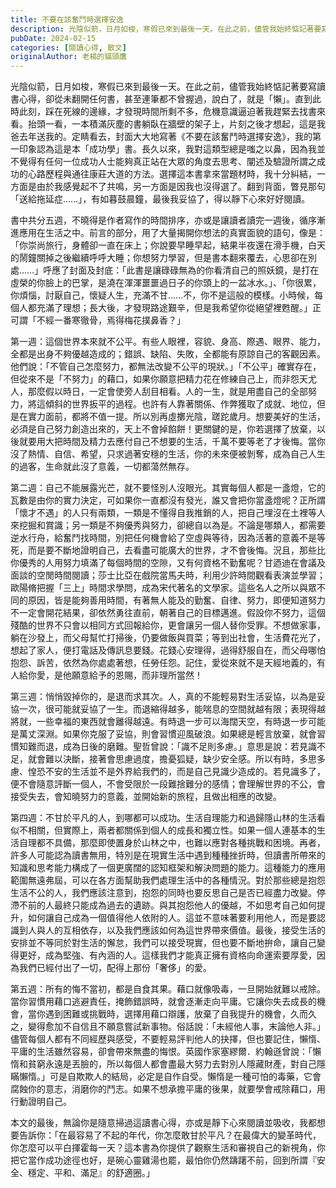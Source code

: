 ```yaml
---
title: 不要在該奮鬥時選擇安逸
description: 光陰似箭，日月如梭，寒假已來到最後一天。在此之前，儘管我始終惦記著要寫讀書心得，卻從未翻開任何書，甚至連筆都不曾握過，說白了，就是「懶」。直到此時此刻，踩在死線的邊緣，才發現時間所剩不多，危機意識逼迫……
pubDate: 2024-02-15
categories: [閱讀心得, 散文]
originalAuthor: 老楊的貓頭鷹
---
```


光陰似箭，日月如梭，寒假已來到最後一天。在此之前，儘管我始終惦記著要寫讀書心得，卻從未翻開任何書，甚至連筆都不曾握過，說白了，就是「懶」。直到此時此刻，踩在死線的邊緣，才發現時間所剩不多，危機意識逼迫著我趕緊去找書來看。抬頭一看，一本積滿灰塵的書躺臥在牆壁的架子上，片刻之後才想起，這是我爸去年送我的。定睛看去，封面大大地寫著《不要在該奮鬥時選擇安逸》，我的第一印象認為這是本「成功學」書。長久以來，我對這類型總是嗤之以鼻，因為我並不覺得有任何一位成功人士能夠真正站在大眾的角度去思考、闡述及驗證所謂之成功的心路歷程與通往康莊大道的方法。選擇這本書拿來當題材時，我十分糾結，一方面是由於我感覺起不了共鳴，另一方面是因我也沒得選了。翻到背面，瞥見那句「送給拖延症……」，有如暮鼓晨鐘，最後我妥協了，得以靜下心來好好閱讀。

書中共分五週，不曉得是作者寫作的時間排序，亦或是讓讀者讀完一週後，循序漸進應用在生活之中。前言的部分，用了大量揭開你想法的真實面貌的語句，像是：「你崇尚旅行，身體卻一直在床上；你說要早睡早起，結果半夜還在滑手機，白天的鬧鐘關掉之後繼續呼呼大睡；你想努力學習，但是書本翻來覆去，心思卻在別處……」呼應了封面及封底：「此書是讓碌碌無為的你看清自己的照妖鏡，是打在虛榮的你臉上的巴掌，是澆在渾渾噩噩過日子的你頭上的一盆冰水。」、「你很累，你煩惱，討厭自己，懷疑人生，充滿不甘……不，你不是這般的模樣。小時候，每個人都充滿了理想；長大後，才發現路途艱辛，但是我希望你從絕望裡甦醒。」正可謂「不經一番寒徹骨，焉得梅花撲鼻香？」

第一週：這個世界本來就不公平。有些人眼裡，容貌、身高、際遇、眼界、能力，全都是出身不夠優越造成的；錯誤、缺陷、失敗，全都能有原諒自己的客觀因素。他們說：「不管自己怎麼努力，都無法改變不公平的現狀。」「不公平」確實存在，但從來不是「不努力」的藉口，如果你願意把精力花在修練自己上，而非怨天尤人，那麼假以時日，一定會使旁人刮目相看。人的一生，就是用盡自己的全部努力，將這傾斜的世界扳平的過程。也許有人靠著關係、作弊獲取了成就、地位，但是在實力面前，都將不值一提。所以別再虛擲光陰，蹉跎歲月。想要美好的生活，必須是自己努力創造出來的，天上不會掉餡餅！更關鍵的是，你若選擇了放棄，以後就要用大把時間及精力去應付自己不想要的生活，千萬不要等老了才後悔。當你沒了熱情、自信、希望，只求過著安穩的生活，你的未來便被剝奪，成為自己人生的過客，生命就此沒了意義，一切都蕩然無存。

第二週：自己不能展露光芒，就不要怪別人沒眼光。其實每個人都是一盞燈，它的瓦數是由你的實力決定，可如果你一直都沒有發光，誰又會把你當盞燈呢？正所謂「懷才不遇」的人只有兩類，一類是不懂得自我推銷的人，把自己埋沒在土裡等人來挖掘和賞識；另一類是不夠優秀與努力，卻總自以為是。不論是哪類人，都需要逆水行舟，給奮鬥找時間，別把任何機會給了空虛與等待，因為活著的意義不是等死，而是要不斷地證明自己，去看盡可能廣大的世界，才不會後悔。況且，那些比你優秀的人用努力填滿了每個時間的空隙，又有何資格不勤奮呢？甘迺迪在會議及面談的空閒時間閱讀；莎士比亞在戲院當馬夫時，利用少許時間觀看表演並學習；歐陽脩把握「三上」時間求學問，成為宋代著名的文學家。這些名人之所以與眾不同的原因，皆是能夠善用時間，有著無人能及的勤奮、自律、努力，即便知道努力不一定會開花結果，卻依然勇往直前，朝著自己的目標邁進。假設你不努力，這個殘酷的世界不只會以相同方式回報給你，更會讓另一個人替你受罪。不想做家事，躺在沙發上，而父母幫忙打掃後，仍要做飯與買菜；等到出社會，生活費花光了，想起了家人，便打電話及傳訊息要錢。花錢心安理得，過得舒服自在，而父母哪怕抱怨、訴苦，依然為你處處著想，任勞任怨。記住，愛從來就不是天經地義的，有人給你愛，是他願意給予的恩賜，而非理所當然！

第三週：悄悄毀掉你的，是退而求其次。人，真的不能輕易對生活妥協，以為是妥協一次，很可能就妥協了一生。而退縮得越多，能喘息的空間就越有限；表現得越將就，一些幸福的東西就會離得越遠。有時退一步可以海闊天空，有時退一步可能是萬丈深淵。如果你克服了妥協，則會習慣迎風破浪。如果總是輕言放棄，就會習慣知難而退，成為日後的磨難。聖哲曾說：「識不足則多慮。」意思是說：若見識不足，就會難以決斷，接著會思慮過度，擔憂狐疑，缺少安全感。所以有時，多思多慮、惶恐不安的生活並不是外界給我們的，而是自己見識少造成的。若見識多了，便不會隨意評斷一個人，不會受限於一段難捨難分的感情；會理解世界的不公，會接受失去，會知曉努力的意義，並開始新的旅程，且做出相應的改變。

第四週：不甘於平凡的人，到哪都可以成功。生活自理能力和過歸隱山林的生活看似不相關，但實際上，兩者都關係到個人的成長和獨立性。如果一個人連基本的生活自理都不具備，那麼即使置身於山林之中，也難以應對各種挑戰和困境。再者，許多人可能認為讀書無用，特別是在現實生活中遇到種種挫折時，但讀書所帶來的知識和思考能力構成了一個更廣闊的認知框架和解決問題的能力。這種能力的應用範圍無遠弗屆，可以在各方面幫助我們處理生活中的各種情況。對於那些總是抱怨生活不公的人，我們應該注意到，抱怨的同時也要反思自己是否已經盡力改變。停滯不前的人最終只能成為過去的遺跡。與其抱怨他人的優越，不如思考自己如何提升，如何讓自己成為一個值得他人依附的人。這並不意味著要利用他人，而是要認識到人與人的互相依存，以及我們應該如何為這世界帶來價值。最後，接受生活的安排並不等同於對生活的懈怠，我們可以接受現實，但也要不斷地拚命，讓自己變得更好，成為堅強、有內涵的人。這樣我們才能真正擁有資格向命運索要厚愛，因為我們已經付出了一切，配得上那份「奢侈」的愛。

第五週：所有的悔不當初，都是自食其果。藉口就像吸毒，一旦開始就難以戒除。當你習慣用藉口逃避責任，掩飾錯誤時，就會逐漸走向平庸。它讓你失去成長的機會，當你遇到困難或挑戰時，選擇用藉口辯護，放棄了自我提升的機會，久而久之，變得愈加不自信且不願意嘗試新事物。俗話說：「未經他人事，末論他人非。」儘管每個人都有不同經歷與感受，不要輕易評判他人的抉擇，但也要記住，懶惰、平庸的生活雖然容易，卻會帶來無盡的悔恨。英國作家塞繆爾．約翰遜曾說：「懶惰和貧窮永遠是丟臉的，所以每個人都會盡最大努力去對別人隱藏財產，對自己隱瞞懶惰。」可是自欺欺人的結局，必定是自作自受。懶惰是一種可怕的毒藥，它會腐蝕你的意志，消磨你的鬥志。如果不想承擔平庸的後果，就要學會戒除藉口，用行動證明自己。

本文的最後，無論你是隨意掃過這讀書心得，亦或是靜下心來閱讀並吸收，我都想要告訴你：「在最容易了不起的年代，你怎麼敢甘於平凡？在最偉大的變革時代，你怎麼可以平白揮霍每一天？這本書為你提供了觀察生活和審視自己的新視角，你把它當作成功途徑也好，是碗心靈雞湯也罷，最怕你仍然躊躇不前，回到所謂『安全、穩定、平和、滿足』的舒適圈。」
